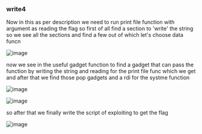 ### write4

Now in this as per description we need to run print file function with argument as reading the flag
so first of all find a section to 'write' the string so we see all the sections and find a few out of which let's choose data funcn

![image](https://github.com/Sohamp05/Pwn-Ctfs/assets/142091197/254baa2b-3b01-4567-8061-e40e55af7404)

now we see in the useful gadget function to find a gadget that can pass the function by writing the string and reading for the print file func which we get and after that we find those pop gadgets and a rdi for the systme function

![image](https://github.com/Sohamp05/Pwn-Ctfs/assets/142091197/d7fde3ec-ffd7-4e69-9334-8043af7f6138)

![image](https://github.com/Sohamp05/Pwn-Ctfs/assets/142091197/3f4158eb-fb48-47d5-964b-cbfae6e32364)

so after that we finally write the script of exploiting to get the flag

![image](https://github.com/Sohamp05/Pwn-Ctfs/assets/142091197/d6c69fb2-0fb8-4efa-a002-d3a4acecdc7a)

